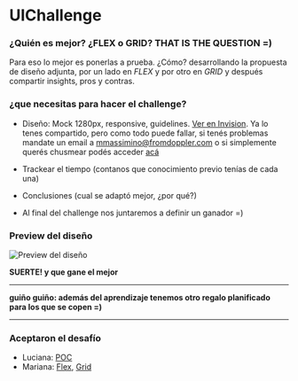 # UIChallenge

### ¿Quién es mejor? ¿FLEX o GRID? THAT IS THE QUESTION =)

Para eso lo mejor es ponerlas a prueba. ¿Cómo? desarrollando la propuesta de diseño adjunta, por un lado en _FLEX_ y por otro en _GRID_ y después compartir insights, pros y contras.

### ¿que necesitas para hacer el challenge?

- Diseño: Mock 1280px, responsive, guidelines. [Ver en Invision](https://projects.invisionapp.com/d/main#/projects/prototypes/15530047).
Ya lo tenes compartido, pero como todo puede fallar, si tenés problemas mandate un email a <mmassimino@fromdoppler.com> o si simplemente querés chusmear podés acceder [acá](https://projects.invisionapp.com/share/KQOC0Z6XZ4W)

- Trackear el tiempo (contanos que conocimiento previo tenías de cada una)

- Conclusiones (cual se adaptó mejor, ¿por qué?)

- Al final del challenge nos juntaremos a definir un ganador =)

### Preview del diseño

![Preview del diseño](https://s3.invisionapp-cdn.com/storage.invisionapp.com/screens/files/322661617.png?x-amz-meta-iv=8&response-cache-control=max-age%3D2419200&x-amz-meta-ck=70f8b3be5307333638a63ca86ee90c37&AWSAccessKeyId=AKIAJFUMDU3L6GTLUDYA&Expires=1541030400&Signature=ZpUC0q%2FWr91uUXcGhOMwsA%2BLC2I%3D)

**SUERTE! y que gane el mejor**

-----------------------------------------------

**guiño guiño: además del aprendizaje tenemos otro regalo planificado para los que se copen =)**

-----------------------------------------------

### Aceptaron el desafío

* Luciana: [POC](lgarcia/)
* Mariana: [Flex](mmassimino/flex.html), [Grid](mmassimino/grid.html)